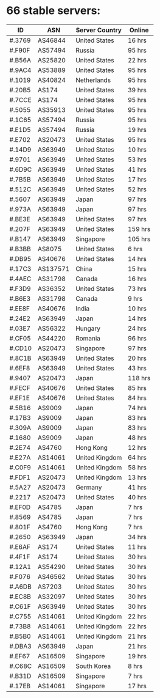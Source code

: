 # 66 stable servers:

| ID | ASN | Server Country | Online |
| ------ | ------ | ------ | ------ |
| #.3769 | AS46844 | United States | 16 hrs |
| #.F90F | AS57494 | Russia | 95 hrs |
| #.B56A | AS25820 | United States | 22 hrs |
| #.9AC4 | AS53889 | United States | 95 hrs |
| #.1019 | AS40824 | Netherlands | 95 hrs |
| #.20B5 | AS174 | United States | 39 hrs |
| #.7CCE | AS174 | United States | 95 hrs |
| #.5055 | AS35913 | United States | 95 hrs |
| #.1C65 | AS57494 | Russia | 95 hrs |
| #.E1D5 | AS57494 | Russia | 19 hrs |
| #.E702 | AS20473 | United States | 95 hrs |
| #.14D9 | AS63949 | United States | 10 hrs |
| #.9701 | AS63949 | United States | 53 hrs |
| #.6D9C | AS63949 | United States | 41 hrs |
| #.7B5B | AS63949 | United States | 17 hrs |
| #.512C | AS63949 | United States | 52 hrs |
| #.5607 | AS63949 | Japan | 97 hrs |
| #.973A | AS63949 | Japan | 97 hrs |
| #.BE3E | AS63949 | United States | 97 hrs |
| #.207F | AS63949 | United States | 159 hrs |
| #.B147 | AS63949 | Singapore | 105 hrs |
| #.B3BB | AS8075 | United States | 6 hrs |
| #.DB95 | AS40676 | United States | 14 hrs |
| #.17C3 | AS137571 | China | 15 hrs |
| #.4AEC | AS31798 | Canada | 16 hrs |
| #.F3D9 | AS36352 | United States | 73 hrs |
| #.B6E3 | AS31798 | Canada | 9 hrs |
| #.EE8F | AS40676 | India | 10 hrs |
| #.24E2 | AS63949 | Japan | 14 hrs |
| #.03E7 | AS56322 | Hungary | 24 hrs |
| #.CF05 | AS44220 | Romania | 96 hrs |
| #.CD10 | AS20473 | Singapore | 97 hrs |
| #.8C1B | AS63949 | United States | 20 hrs |
| #.6EF8 | AS63949 | United States | 43 hrs |
| #.9407 | AS20473 | Japan | 118 hrs |
| #.FECF | AS40676 | United States | 85 hrs |
| #.EF1E | AS40676 | United States | 84 hrs |
| #.5B16 | AS9009 | Japan | 74 hrs |
| #.17B3 | AS9009 | Japan | 83 hrs |
| #.309A | AS9009 | Japan | 83 hrs |
| #.1680 | AS9009 | Japan | 48 hrs |
| #.2E74 | AS4760 | Hong Kong | 12 hrs |
| #.E27A | AS14061 | United Kingdom | 64 hrs |
| #.C0F9 | AS14061 | United Kingdom | 58 hrs |
| #.FDF1 | AS20473 | United Kingdom | 13 hrs |
| #.5A27 | AS20473 | Germany | 41 hrs |
| #.2217 | AS20473 | United States | 40 hrs |
| #.EF0D | AS4785 | Japan | 7 hrs |
| #.8569 | AS4785 | Japan | 7 hrs |
| #.801F | AS4760 | Hong Kong | 7 hrs |
| #.2650 | AS63949 | Japan | 34 hrs |
| #.E6AF | AS174 | United States | 11 hrs |
| #.4F1F | AS174 | United States | 30 hrs |
| #.12A1 | AS54290 | United States | 30 hrs |
| #.F076 | AS46562 | United States | 30 hrs |
| #.A6DB | AS7203 | United States | 30 hrs |
| #.EC8B | AS32097 | United States | 30 hrs |
| #.C61F | AS63949 | United States | 30 hrs |
| #.C755 | AS14061 | United Kingdom | 22 hrs |
| #.73B8 | AS14061 | United Kingdom | 22 hrs |
| #.B5B0 | AS14061 | United Kingdom | 21 hrs |
| #.DBA3 | AS63949 | Japan | 21 hrs |
| #.EF67 | AS16509 | Singapore | 19 hrs |
| #.C68C | AS16509 | South Korea | 8 hrs |
| #.B31D | AS16509 | Singapore | 7 hrs |
| #.17EB | AS14061 | Singapore | 17 hrs |

